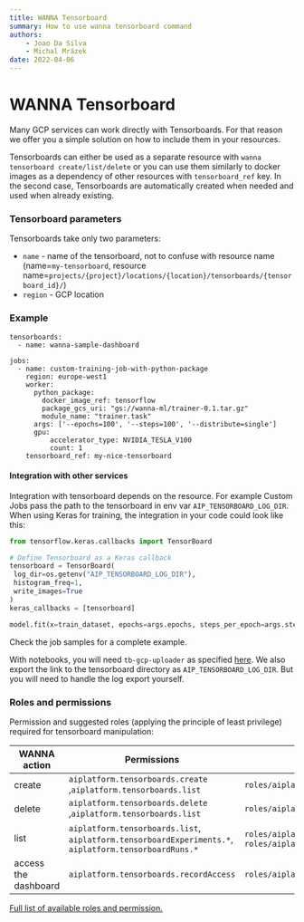 ```yaml
---
title: WANNA Tensorboard
summary: How to use wanna tensorboard command
authors:
    - Joao Da Silva
    - Michal Mrázek
date: 2022-04-06
---
```


# WANNA Tensorboard
Many GCP services can work directly with Tensorboards. For that reason we offer you
a simple solution on how to include them in your resources.

Tensorboards can either be used as a separate resource with `wanna tensorboard create/list/delete`
or you can use them similarly to docker images as a dependency of other resources with `tensorboard_ref` key. In the second case,
Tensorboards are automatically created when needed and used when already existing.

### Tensorboard parameters
Tensorboards take only two parameters:

- `name` - name of the tensorboard, not to confuse with resource name (name=`my-tensorboard`,
  resource name=`projects/{project}/locations/{location}/tensorboards/{tensorboard_id}/`)
- `region` - GCP location

### Example
```
tensorboards:
  - name: wanna-sample-dashboard

jobs:
  - name: custom-training-job-with-python-package
    region: europe-west1
    worker:
      python_package:
        docker_image_ref: tensorflow
        package_gcs_uri: "gs://wanna-ml/trainer-0.1.tar.gz"
        module_name: "trainer.task"
      args: ['--epochs=100', '--steps=100', '--distribute=single']
      gpu:
          accelerator_type: NVIDIA_TESLA_V100
          count: 1
    tensorboard_ref: my-nice-tensorboard
```

#### Integration with other services
Integration with tensorboard depends on the resource. For example Custom Jobs
pass the path to the tensorboard in env var `AIP_TENSORBOARD_LOG_DIR`.
When using Keras for training, the integration in your code could look like this:

```python
from tensorflow.keras.callbacks import TensorBoard

# Define Tensorboard as a Keras callback
tensorboard = TensorBoard(
 log_dir=os.getenv("AIP_TENSORBOARD_LOG_DIR"),
 histogram_freq=1,
 write_images=True
)
keras_callbacks = [tensorboard]

model.fit(x=train_dataset, epochs=args.epochs, steps_per_epoch=args.steps, callbacks=keras_callbacks)
```
Check the job samples for a complete example.

With notebooks, you will need `tb-gcp-uploader` as specified [here](https://cloud.google.com/vertex-ai/docs/experiments/tensorboard-overview).
We also export the link to the tensorboard directory as `AIP_TENSORBOARD_LOG_DIR`. But you will
need to handle the log export yourself. 

### Roles and permissions
Permission and suggested roles (applying the principle of least privilege) required for tensorboard manipulation:

| WANNA action  | Permissions | Suggested Roles  |
| -----------   | ----------- | ------ |
| create  | `aiplatform.tensorboards.create` ,`aiplatform.tensorboards.list`       | `roles/aiplatform.user`     |
| delete  | `aiplatform.tensorboards.delete` ,`aiplatform.tensorboards.list`        | `roles/aiplatform.user`       |
| list    | `aiplatform.tensorboards.list`, `aiplatform.tensorboardExperiments.*`, `aiplatform.tensorboardRuns.*`        | `roles/aiplatform.viewer` , `roles/aiplatform.user`      |
| access the dashboard    | `aiplatform.tensorboards.recordAccess` | `roles/aiplatform.tensorboardWebAppUser`  |

[Full list of available roles and permission.](https://cloud.google.com/vertex-ai/docs/general/access-control)